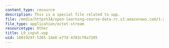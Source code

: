 ```yaml
---
content_type: resource
description: This is a special file related to vpp.
file: /media/https%3A/open-learning-course-data-rc.s3.amazonaws.com/1-264j-database-internet-and-systems-integration-technologies-fall-2013/1001929f526514e8e77d4703cf0a7205_L9_input.vpp
file_type: application/octet-stream
resourcetype: Other
title: L9_input.vpp
uid: 1001929f-5265-14e8-e77d-4703cf0a7205
---
```


